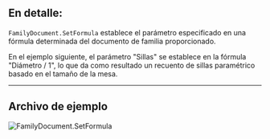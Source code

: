 ## En detalle:
`FamilyDocument.SetFormula` establece el parámetro especificado en una fórmula determinada del documento de familia proporcionado.

En el ejemplo siguiente, el parámetro "Sillas" se establece en la fórmula "Diámetro / 1", lo que da como resultado un recuento de sillas paramétrico basado en el tamaño de la mesa.
___
## Archivo de ejemplo

![FamilyDocument.SetFormula](./Revit.Application.FamilyDocument.SetFormula_img.jpg)
